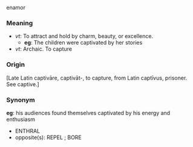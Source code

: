 enamor
### Meaning
+ _vt_: To attract and hold by charm, beauty, or excellence.
	+ __eg__: The children were captivated by her stories
+ _vt_: Archaic. To capture

### Origin

[Late Latin captivāre, captivāt-, to capture, from Latin captīvus, prisoner. See captive.]

### Synonym

__eg__: his audiences found themselves captivated by his energy and enthusiasm

+ ENTHRAL
+ opposite(s): REPEL ; BORE


